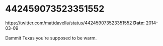# 442459073523351552
https://twitter.com/mattdavella/status/442459073523351552
**Date:** 2014-03-09

Dammit Texas you're supposed to be warm.
